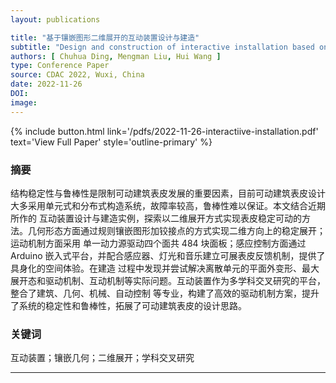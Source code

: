 ```yaml
---
layout: publications

title: "基于镶嵌图形二维展开的互动装置设计与建造"
subtitle: "Design and construction of interactive installation based on two-dimensional expansion of tessellations"
authors: [ Chuhua Ding, Mengman Liu, Hui Wang ]
type: Conference Paper
source: CDAC 2022, Wuxi, China
date: 2022-11-26
DOI: 
image:
---
```



{% include button.html link='/pdfs/2022-11-26-interactiive-installation.pdf' text='View Full Paper' style='outline-primary' %}



### 摘要

结构稳定性与鲁棒性是限制可动建筑表皮发展的重要因素，目前可动建筑表皮设计大多采用单元式和分布式构造系统，故障率较高，鲁棒性难以保证。本文结合近期所作的
互动装置设计与建造实例，探索以二维展开方式实现表皮稳定可动的方法。几何形态方面通过规则镶嵌图形加铰接点的方式实现二维方向上的稳定展开；运动机制方面采用
单一动力源驱动四个面共 484 块面板；感应控制方面通过 Arduino 嵌入式平台，并配合感应器、灯光和音乐建立可展表皮反馈机制，提供了具身化的空间体验。在建造
过程中发现并尝试解决离散单元的平面外变形、最大展开态和驱动机制、互动机制等实际问题。互动装置作为多学科交叉研究的平台，整合了建筑、几何、机械、自动控制
等专业，构建了高效的驱动机制方案，提升了系统的稳定性和鲁棒性，拓展了可动建筑表皮的设计思路。

### 关键词

互动装置；镶嵌几何；二维展开；学科交叉研究

---
